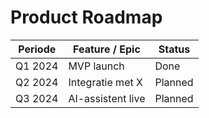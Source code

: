 # Product Roadmap

| Periode      | Feature / Epic         | Status   |
|--------------|-----------------------|----------|
| Q1 2024      | MVP launch            | Done     |
| Q2 2024      | Integratie met X      | Planned  |
| Q3 2024      | AI-assistent live     | Planned  |
